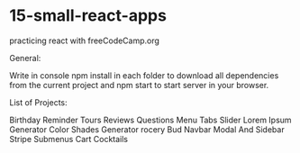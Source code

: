 # 15-small-react-apps
practicing react with freeCodeCamp.org


General:

Write in console npm install in each folder to download all dependencies from the current project and npm start to start server in your browser.

List of Projects:

Birthday Reminder
Tours
Reviews
Questions
Menu
Tabs
Slider
Lorem Ipsum Generator
Color Shades Generator
rocery Bud
Navbar
Modal And Sidebar
Stripe Submenus
Cart
Cocktails
